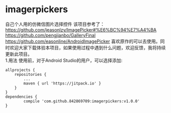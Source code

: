 # imagerpickers
自己个人用的仿微信图片选择控件
该项目参考了：
https://github.com/jeasonlzy/ImagePicker#%E6%BC%94%E7%A4%BA   
https://github.com/pengjianbo/GalleryFinal
https://github.com/easonline/AndroidImagePicker
喜欢原作的可以去使用。同时欢迎大家下载体验本项目，如果使用过程中遇到什么问题，欢迎反馈，我将持续更新此项目。     
1.用法
使用前，对于Android Studio的用户，可以选择添加:

	allprojects {
		repositories {
			...
			maven { url 'https://jitpack.io' }
		}
	}
	dependencies {
	        compile 'com.github.842869709:imagerpickers:v1.0.0'
	}
